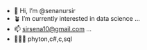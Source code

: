 - 🌸 Hi, I’m @senanursir
- 🪴 I’m currently interested in data science ...
- 📫 sirsena10@gmail.com ...
- ⛹🏻‍♀️ phyton,c#,c,sql


<!---
senanursir/senanursir is a ✨ special ✨ repository because its `README.md` (this file) appears on your GitHub profile.
You can click the Preview link to take a look at your changes.
--->
